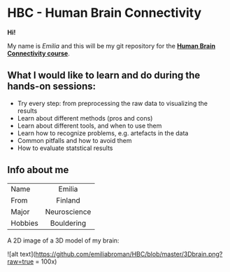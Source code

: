 # HBC - Human Brain Connectivity 

**Hi!**


My name is *Emilia* and this will be my git repository for the **[Human Brain Connectivity course](https://mycourses.aalto.fi/course/view.php?id=19534)**. 

## What I would like to learn and do during the hands-on sessions: 

* Try every step: from preprocessing the raw data to visualizing the results 
* Learn about different methods (pros and cons)
* Learn about different tools, and when to use them
* Learn how to recognize problems, e.g. artefacts in the data 
* Common pitfalls and how to avoid them
* How to evaluate statstical results 

## Info about me 

|         |            |
| ------------- |:-------------:|
| Name      | Emilia|
| From      | Finland|
| Major      | Neuroscience      |
| Hobbies    | Bouldering     |

A 2D image of a 3D model of my brain: 

![alt text](https://github.com/emiliabroman/HBC/blob/master/3Dbrain.png?raw=true = 100x)


